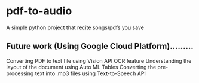 # pdf-to-audio
A simple python project that recite songs/pdfs you save

## Future work (Using Google Cloud Platform).........
Converting PDF to text file using Vision API OCR feature
Understanding the layout of the document using Auto ML Tables 
Converting the pre-processing text into .mp3 files using Text-to-Speech API

